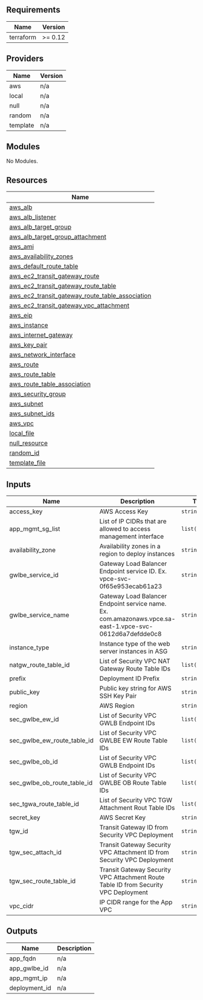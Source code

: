 ## Requirements

| Name | Version |
|------|---------|
| terraform | >= 0.12 |

## Providers

| Name | Version |
|------|---------|
| aws | n/a |
| local | n/a |
| null | n/a |
| random | n/a |
| template | n/a |

## Modules

No Modules.

## Resources

| Name |
|------|
| [aws_alb](https://registry.terraform.io/providers/hashicorp/aws/latest/docs/resources/alb) |
| [aws_alb_listener](https://registry.terraform.io/providers/hashicorp/aws/latest/docs/resources/alb_listener) |
| [aws_alb_target_group](https://registry.terraform.io/providers/hashicorp/aws/latest/docs/resources/alb_target_group) |
| [aws_alb_target_group_attachment](https://registry.terraform.io/providers/hashicorp/aws/latest/docs/resources/alb_target_group_attachment) |
| [aws_ami](https://registry.terraform.io/providers/hashicorp/aws/latest/docs/data-sources/ami) |
| [aws_availability_zones](https://registry.terraform.io/providers/hashicorp/aws/latest/docs/data-sources/availability_zones) |
| [aws_default_route_table](https://registry.terraform.io/providers/hashicorp/aws/latest/docs/resources/default_route_table) |
| [aws_ec2_transit_gateway_route](https://registry.terraform.io/providers/hashicorp/aws/latest/docs/resources/ec2_transit_gateway_route) |
| [aws_ec2_transit_gateway_route_table](https://registry.terraform.io/providers/hashicorp/aws/latest/docs/resources/ec2_transit_gateway_route_table) |
| [aws_ec2_transit_gateway_route_table_association](https://registry.terraform.io/providers/hashicorp/aws/latest/docs/resources/ec2_transit_gateway_route_table_association) |
| [aws_ec2_transit_gateway_vpc_attachment](https://registry.terraform.io/providers/hashicorp/aws/latest/docs/resources/ec2_transit_gateway_vpc_attachment) |
| [aws_eip](https://registry.terraform.io/providers/hashicorp/aws/latest/docs/resources/eip) |
| [aws_instance](https://registry.terraform.io/providers/hashicorp/aws/latest/docs/resources/instance) |
| [aws_internet_gateway](https://registry.terraform.io/providers/hashicorp/aws/latest/docs/resources/internet_gateway) |
| [aws_key_pair](https://registry.terraform.io/providers/hashicorp/aws/latest/docs/resources/key_pair) |
| [aws_network_interface](https://registry.terraform.io/providers/hashicorp/aws/latest/docs/resources/network_interface) |
| [aws_route](https://registry.terraform.io/providers/hashicorp/aws/latest/docs/resources/route) |
| [aws_route_table](https://registry.terraform.io/providers/hashicorp/aws/latest/docs/resources/route_table) |
| [aws_route_table_association](https://registry.terraform.io/providers/hashicorp/aws/latest/docs/resources/route_table_association) |
| [aws_security_group](https://registry.terraform.io/providers/hashicorp/aws/latest/docs/resources/security_group) |
| [aws_subnet](https://registry.terraform.io/providers/hashicorp/aws/latest/docs/resources/subnet) |
| [aws_subnet_ids](https://registry.terraform.io/providers/hashicorp/aws/latest/docs/data-sources/subnet_ids) |
| [aws_vpc](https://registry.terraform.io/providers/hashicorp/aws/latest/docs/resources/vpc) |
| [local_file](https://registry.terraform.io/providers/hashicorp/local/latest/docs/data-sources/file) |
| [null_resource](https://registry.terraform.io/providers/hashicorp/null/latest/docs/resources/resource) |
| [random_id](https://registry.terraform.io/providers/hashicorp/random/latest/docs/resources/id) |
| [template_file](https://registry.terraform.io/providers/hashicorp/template/latest/docs/data-sources/file) |

## Inputs

| Name | Description | Type | Default | Required |
|------|-------------|------|---------|:--------:|
| access\_key | AWS Access Key | `string` | n/a | yes |
| app\_mgmt\_sg\_list | List of IP CIDRs that are allowed to access management interface | `list(string)` | `[]` | no |
| availability\_zone | Availability zones in a region to deploy instances | `string` | n/a | yes |
| gwlbe\_service\_id | Gateway Load Balancer Endpoint service ID. Ex. vpce-svc-0f65e953ecab61a23 | `string` | n/a | yes |
| gwlbe\_service\_name | Gateway Load Balancer Endpoint service name. Ex. com.amazonaws.vpce.sa-east-1.vpce-svc-0612d6a7defdde0c8 | `string` | n/a | yes |
| instance\_type | Instance type of the web server instances in ASG | `string` | `"t2.micro"` | no |
| natgw\_route\_table\_id | List of Security VPC NAT Gateway Route Table IDs | `list(any)` | n/a | yes |
| prefix | Deployment ID Prefix | `string` | `"PANW"` | no |
| public\_key | Public key string for AWS SSH Key Pair | `string` | n/a | yes |
| region | AWS Region | `string` | n/a | yes |
| sec\_gwlbe\_ew\_id | List of Security VPC GWLB Endpoint IDs | `list(any)` | n/a | yes |
| sec\_gwlbe\_ew\_route\_table\_id | List of Security VPC GWLBE EW Route Table IDs | `list(any)` | n/a | yes |
| sec\_gwlbe\_ob\_id | List of Security VPC GWLB Endpoint IDs | `list(any)` | n/a | yes |
| sec\_gwlbe\_ob\_route\_table\_id | List of Security VPC GWLBE OB Route Table IDs | `list(any)` | n/a | yes |
| sec\_tgwa\_route\_table\_id | List of Security VPC TGW Attachment Rout Table IDs | `list(any)` | n/a | yes |
| secret\_key | AWS Secret Key | `string` | n/a | yes |
| tgw\_id | Transit Gateway ID from Security VPC Deployment | `string` | n/a | yes |
| tgw\_sec\_attach\_id | Transit Gateway Security VPC Attachment ID from Security VPC Deployment | `string` | n/a | yes |
| tgw\_sec\_route\_table\_id | Transit Gateway Security VPC Attachment Route Table ID from Security VPC Deployment | `string` | n/a | yes |
| vpc\_cidr | IP CIDR range for the App VPC | `string` | n/a | yes |

## Outputs

| Name | Description |
|------|-------------|
| app\_fqdn | n/a |
| app\_gwlbe\_id | n/a |
| app\_mgmt\_ip | n/a |
| deployment\_id | n/a |
